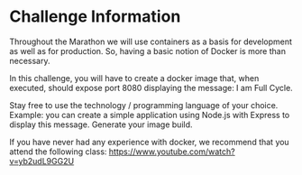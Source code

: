 # Challenge Information

Throughout the Marathon we will use containers as a basis for development as well as for production. So, having a basic notion of Docker is more than necessary.

In this challenge, you will have to create a docker image that, when executed, should expose port 8080 displaying the message: I am Full Cycle.

Stay free to use the technology / programming language of your choice. Example: you can create a simple application using Node.js with Express to display this message. Generate your image build.

If you have never had any experience with docker, we recommend that you attend the following class: https://www.youtube.com/watch?v=yb2udL9GG2U